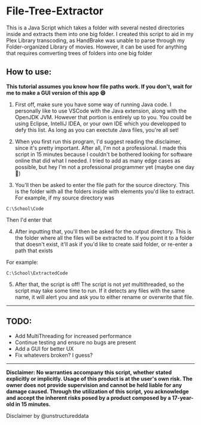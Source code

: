 # File-Tree-Extractor
This is a Java Script which takes a folder with several nested directories inside and extracts them into one big folder. I created this script to aid in my Plex Library transcoding, as HandBrake was unable to parse through my Folder-organized Library of movies. However, it can be used for anything that requires comverting trees of folders into one big folder

## How to use:

**This tutorial assumes you know how file paths work. If you don't, wait for me to make a GUI version of this app 😄**

1. First off, make sure you have some way of running Java code. I personally like to use VSCode with the Java extension, along with the OpenJDK JVM. However that portion is entirely up to you. You could be using Eclipse, IntelliJ IDEA, or your own IDE which you developped to defy this list. As long as you can exectute Java files, you're all set!

2. When you first run this program, I'd suggest reading the disclaimer, since it's pretty important. After all, I'm not a professional. I made this script in 15 minutes because I couldn't be bothered looking for software online that did what I needed. I tried to add as many edge cases as possible, but hey I'm not a professional programmer yet (maybe one day 🥺)

3. You'll then be asked to enter the file path for the source directory. This is the folder with all the folders inside with elements you'd like to extract. For example, if my source directory was

`C:\School\Code`

Then I'd enter that

4. After inputting that, you'll then be asked for the output directory. This is the folder where all the files will be extracted to. If you point it to a folder that doesn't exist, it'll ask if you'd like to create said folder, or re-enter a path that exists

For example:

`C:\School\ExtractedCode`

5. After that, the script is off! The script is not *yet* multithreaded, so the script may take some time to run. If it detects any files with the same name, it will alert you and ask you to either rename or overwrite that file. 
---
## TODO:
- Add MultiThreading for increased performance
- Continue testing and ensure no bugs are present
- Add a GUI for better UX
- Fix whatevers broken? I guess?
---


**Disclaimer: No warranties accompany this script, whether stated explicitly or implicitly. Usage of this product is at the user's own risk. The owner does not provide supervision and cannot be held liable for any damage caused. Through the utilization of this script, you acknowledge and accept the inherent risks posed by a product composed by a 17-year-old in 15 minutes.**

Disclaimer by @unstructureddata 
